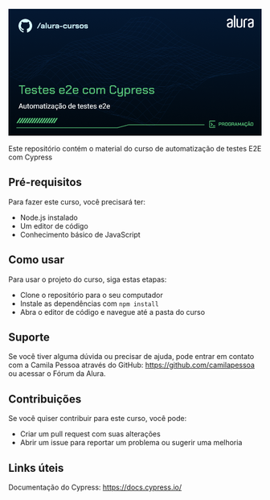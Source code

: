 ![Curso de Cypress](/capa.png)

Este repositório contém o material do curso de automatização de testes E2E com Cypress 

## Pré-requisitos
Para fazer este curso, você precisará ter:

- Node.js instalado
- Um editor de código
- Conhecimento básico de JavaScript

## Como usar
Para usar o projeto do curso, siga estas etapas:

- Clone o repositório para o seu computador
- Instale as dependências com `npm install`
- Abra o editor de código e navegue até a pasta do curso

## Suporte
Se você tiver alguma dúvida ou precisar de ajuda, pode entrar em contato com a Camila Pessoa através do GitHub: https://github.com/camilapessoa ou acessar o Fórum da Alura.

## Contribuições
Se você quiser contribuir para este curso, você pode:

- Criar um pull request com suas alterações
- Abrir um issue para reportar um problema ou sugerir uma melhoria

## Links úteis
Documentação do Cypress: https://docs.cypress.io/